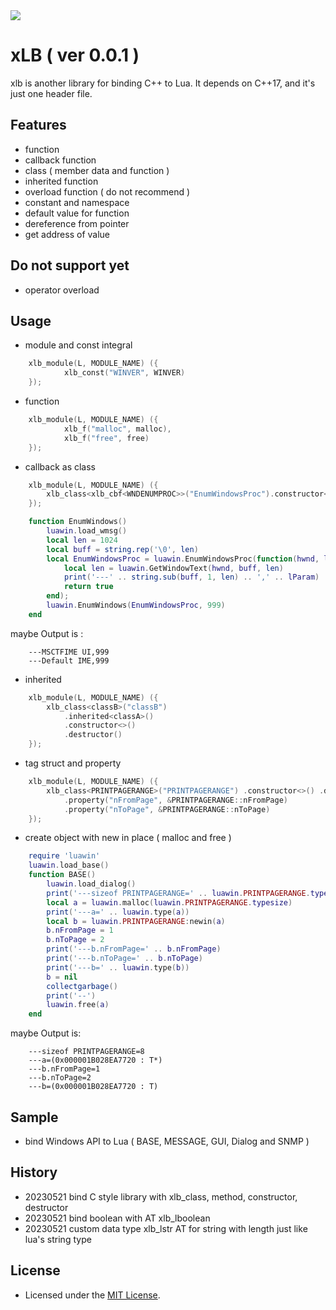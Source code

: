 <img src="https://www.lua.org/images/logo.gif" />

# xLB ( ver 0.0.1 )
xlb is another library for binding C++ to Lua. It depends on C++17, and it's just one header file.

## Features
+ function
+ callback function
+ class ( member data and function )
+ inherited function
+ overload function ( do not recommend )
+ constant and namespace
+ default value for function
+ dereference from pointer
+ get address of value

## Do not support yet
+ operator overload

## Usage
+ module and const integral
```c++
    xlb_module(L, MODULE_NAME) ({
            xlb_const("WINVER", WINVER)
    });
```
+ function
```c++
    xlb_module(L, MODULE_NAME) ({
            xlb_f("malloc", malloc),
            xlb_f("free", free)
    });
```
+ callback as class
```c++
    xlb_module(L, MODULE_NAME) ({
        xlb_class<xlb_cbf<WNDENUMPROC>>("EnumWindowsProc").constructor<xlb_luafunc>(),
    });
```
```lua
    function EnumWindows()
        luawin.load_wmsg()
        local len = 1024
        local buff = string.rep('\0', len)
        local EnumWindowsProc = luawin.EnumWindowsProc(function(hwnd, lParam) 
            local len = luawin.GetWindowText(hwnd, buff, len)
            print('---' .. string.sub(buff, 1, len) .. ',' .. lParam)
            return true
        end);
        luawin.EnumWindows(EnumWindowsProc, 999)
    end
```
  maybe Output is :
```
    ---MSCTFIME UI,999
    ---Default IME,999
```
+ inherited
```c++
    xlb_module(L, MODULE_NAME) ({
        xlb_class<classB>("classB")
            .inherited<classA>()
            .constructor<>()
            .destructor()
    });
```
+ tag struct and property
```c++
    xlb_module(L, MODULE_NAME) ({
        xlb_class<PRINTPAGERANGE>("PRINTPAGERANGE") .constructor<>() .destructor()
            .property("nFromPage", &PRINTPAGERANGE::nFromPage)
            .property("nToPage", &PRINTPAGERANGE::nToPage)
    });
```
+ create object with new in place ( malloc and free )
```lua
    require 'luawin'
    luawin.load_base()
    function BASE()
        luawin.load_dialog()
        print('---sizeof PRINTPAGERANGE=' .. luawin.PRINTPAGERANGE.typesize)
        local a = luawin.malloc(luawin.PRINTPAGERANGE.typesize)
        print('---a=' .. luawin.type(a))
        local b = luawin.PRINTPAGERANGE:newin(a)
        b.nFromPage = 1
        b.nToPage = 2
        print('---b.nFromPage=' .. b.nFromPage)
        print('---b.nToPage=' .. b.nToPage)
        print('---b=' .. luawin.type(b))
        b = nil
        collectgarbage()
        print('--')
        luawin.free(a)
    end
```
  maybe Output is:
```
    ---sizeof PRINTPAGERANGE=8
    ---a=(0x000001B028EA7720 : T*)
    ---b.nFromPage=1
    ---b.nToPage=2
    ---b=(0x000001B028EA7720 : T)
```
                
## Sample
+ bind Windows API to Lua ( BASE, MESSAGE, GUI, Dialog and SNMP )

## History
- 20230521 bind C style library with xlb_class, method, constructor, destructor
- 20230521 bind boolean with AT xlb_lboolean
- 20230521 custom data type xlb_lstr AT for string with length just like lua's string type

## License
+ Licensed under the [MIT License](https://www.lua.org/license.html).

